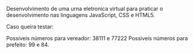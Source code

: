 Desenvolvimento de uma urna eletronica virtual para praticar o desenvolvimento nas linguagens JavaScript, CSS e HTML5.

Caso queira testar:

Possiveis números para vereador: 38111 e 77222
Possiveis números para prefeito: 99 e 84.